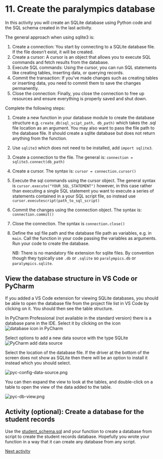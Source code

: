 # 11. Create the paralympics database

In this activity you will create an SQLite database using Python code and the SQL schema created in the last activity.

The general approach when using sqlite3 is:

1. Create a connection: You start by connecting to a SQLite database file. If the file doesn’t exist, it will be
   created.
2. Create a cursor: A cursor is an object that allows you to execute SQL commands and fetch results from the database.
3. Execute SQL commands: Using the cursor, you can run SQL statements like creating tables, inserting data, or querying
   records.
4. Commit the transaction: If you've made changes such as creating tables or inserting data, you need to commit them to
   save the changes permanently.
5. Close the connection: Finally, you close the connection to free up resources and ensure everything is properly saved
   and shut down.

Complete the following steps:

1. Create a new function in your database module to create the database structure e.g.
   `create_db(sql_scipt_path, db_path)`
   which takes the .sql file location as an argument. You may also want to pass the file path to the database file. It
   should create a sqlite database but does not return anything from the function.
2. Use `sqlite3` which does not need to be installed, add `import sqlite3`.
3. Create a connection to the file. The general is: `connection = sqlite3.connect(db_path)`
4. Create a cursor. The syntax is: `cursor = connection.cursor()`
5. Execute the sql commands using the cursor object. The general syntax is `cursor.execute("YOUR_SQL_STATEMENT")`
   however, in this case rather than executing a single SQL statement you want to execute a series of statements
   contained in a your SQL script file, so instead use `cursor.executescript(path_to_sql_script)`
6. Commit the changes using the connection object. The syntax is: `connection.commit()`
7. Close the connection. The syntax is `connection.close()`
8. Define the sql file path and the database file path as variables, e.g. in `main`. Call the function in your code
   passing the variables as arguments. Run your code to create the database.

   NB: There is no mandatory file extension for sqlite files. By convention though they typically use `.db` or `.sqlite`
   so `paralympics.db` or `paralympics.sqlite`.

## View the database structure in VS Code or PyCharm

If you added a VS Code extension for viewing SQLite databases, you should be able to open the database file from the
project file list in VS Code by clicking on it. You should then see the table structure.

In PyCharm Professional (not available in the standard version) there is a database pane in the IDE. Select it by
clicking on the icon ![database icon in PyCharm](../img/pyc-db-icon.png)

Select options to add a new data source with the type SQLite ![PyCharm add data source](../img/pyc-new-datasource.png)

Select the location of the database file. If the driver at the bottom of the screen does not show as SQLite then there
will be an option to install it instead which you should select.

![pyc-config-data-source.png](../img/pyc-config-data-source.png)

You can then expand the view to look at the tables, and double-click on a table to open the view of the data added to
the table.

![pyc-db-view.png](../img/pyc-db-view.png)

## Activity (optional): Create a database for the student records

Use the [student_schema.sql](../../src/activities/starter/student_schema.sql) and your function to create a database
from script to create the student records database. Hopefully you wrote your function in a way that it can create any
database from any script.

[Next activity](4-12-sql-add-data.md)
